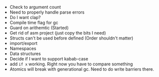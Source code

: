 * Check to argument count
* Need to properly handle parse errors
* Do I want clap?
* Compile time flag for gc
* Guard on arithemtic (Started)
* Get rid of asm project (just copy the bits I need)
* Structs can't be used before defined (Order shouldn't matter)
* import/export
* Namespaces
* Data structures
* Decide if I want to support kabab-case
* add `if x` working. Right now you have to compare something
* Atomics will break with generational gc. Need to do write barriers there.